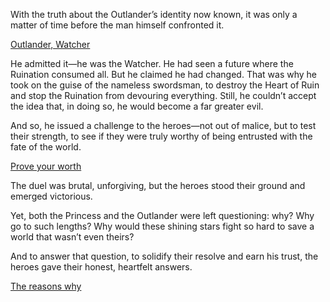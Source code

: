 With the truth about the Outlander’s identity now known, it was only a matter of time before the man himself confronted it.

[Outlander, Watcher](#embed:https://www.youtube.com/watch?v=UyN7jwsiiXA&t=3990s)

He admitted it—he was the Watcher. He had seen a future where the Ruination consumed all. But he claimed he had changed. That was why he took on the guise of the nameless swordsman, to destroy the Heart of Ruin and stop the Ruination from devouring everything. Still, he couldn’t accept the idea that, in doing so, he would become a far greater evil.

And so, he issued a challenge to the heroes—not out of malice, but to test their strength, to see if they were truly worthy of being entrusted with the fate of the world.

[Prove your worth](#embed:https://www.youtube.com/watch?v=UyN7jwsiiXA&t=4220s)

The duel was brutal, unforgiving, but the heroes stood their ground and emerged victorious.

Yet, both the Princess and the Outlander were left questioning: why? Why go to such lengths? Why would these shining stars fight so hard to save a world that wasn’t even theirs?

And to answer that question, to solidify their resolve and earn his trust, the heroes gave their honest, heartfelt answers.

[The reasons why](#embed:https://www.youtube.com/live/9gL4We5utAk?si=BGrT9i5eJGGAoNcL&t=11841)